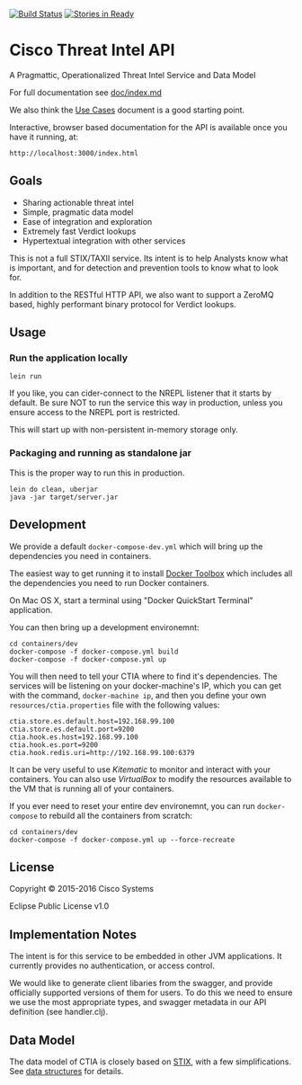 [![Build Status](https://travis-ci.org/threatgrid/ctia.svg?branch=master)](https://travis-ci.org/threatgrid/ctia)
[![Stories in Ready](https://badge.waffle.io/threatgrid/ctia.png?label=ready&title=Ready)](https://waffle.io/threatgrid/ctia)
# Cisco Threat Intel API

A Pragmattic, Operationalized Threat Intel Service and Data Model

For full documentation see [doc/index.md](doc/index.md)

We also think the [Use Cases](doc/use_cases.md) document is a good
starting point.

Interactive, browser based documentation for the API is available once
you have it running, at:

    http://localhost:3000/index.html

## Goals

 * Sharing actionable threat intel
 * Simple, pragmatic data model
 * Ease of integration and exploration
 * Extremely fast Verdict lookups
 * Hypertextual integration with other services

This is not a full STIX/TAXII service.  Its intent is to help
Analysts know what is important, and for detection and prevention
tools to know what to look for.

In addition to the RESTful HTTP API, we also want to support a ZeroMQ
based, highly performant binary protocol for Verdict lookups.

## Usage

### Run the application locally

`lein run`

If you like, you can cider-connect to the NREPL listener that it
starts by default.  Be sure NOT to run the service this way in
production, unless you ensure access to the NREPL port is restricted.

This will start up with non-persistent in-memory storage only.

### Packaging and running as standalone jar

This is the proper way to run this in production.

```
lein do clean, uberjar
java -jar target/server.jar
```

## Development

We provide a default `docker-compose-dev.yml` which will bring up the
dependencies you need in containers.

The easiest way to get running it to install
[Docker Toolbox](https://www.docker.com/products/docker-toolbox) which
includes all the dependencies you need to run Docker containers.

On Mac OS X, start a terminal using "Docker QuickStart Terminal" application.

You can then bring up a development environemnt:
```
cd containers/dev
docker-compose -f docker-compose.yml build
docker-compose -f docker-compose.yml up
```

You will then need to tell your CTIA where to find it's dependencies.
The services will be listening on your docker-machine's IP, which you
can get with the command, `docker-machine ip`, and then you define
your own `resources/ctia.properties` file with the following values:

```
ctia.store.es.default.host=192.168.99.100
ctia.store.es.default.port=9200
ctia.hook.es.host=192.168.99.100
ctia.hook.es.port=9200
ctia.hook.redis.uri=http://192.168.99.100:6379
```

It can be very useful to use _Kitematic_ to monitor and interact with
your containers.  You can also use _VirtualBox_ to modify the
resources available to the VM that is running all of your containers.

If you ever need to reset your entire dev environemnt, you can run
`docker-compose` to rebuild all the containers from scratch:

```
cd containers/dev
docker-compose -f docker-compose.yml up --force-recreate
```


## License

Copyright © 2015-2016 Cisco Systems

Eclipse Public License v1.0


## Implementation Notes

The intent is for this service to be embedded in other JVM
applications.  It currently provides no authentication, or access
control.

We would like to generate client libaries from the swagger, and
provide officially supported versions of them for users.  To do this
we need to ensure we use the most appropriate types, and swagger
metadata in our API definition (see handler.clj).

## Data Model

The data model of CTIA is closely based on
[STIX](http://stixproject.github.io/data-model/), with a few
simplifications.  See [data structures](doc/data_structures.md) for details.
